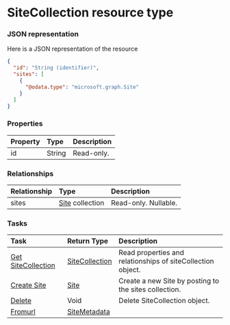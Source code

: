# SiteCollection resource type



### JSON representation

Here is a JSON representation of the resource

<!-- {
  "blockType": "resource",
  "optionalProperties": [
    "sites"
  ],
  "@odata.type": "microsoft.graph.SiteCollection"
}-->

```json
{
  "id": "String (identifier)",
  "sites": [
    {
      "@odata.type": "microsoft.graph.Site"
    }
  ]
}

```
### Properties
| Property	   | Type	|Description|
|:---------------|:--------|:----------|
|id|String| Read-only.|

### Relationships
| Relationship | Type	|Description|
|:---------------|:--------|:----------|
|sites|[Site](site.md) collection| Read-only. Nullable.|

### Tasks

| Task		   | Return Type	|Description|
|:---------------|:--------|:----------|
|[Get SiteCollection](../api/sitecollection_get.md) | [SiteCollection](sitecollection.md) |Read properties and relationships of siteCollection object.|
|[Create Site](../api/sitecollection_post_sites.md) |[Site](site.md)| Create a new Site by posting to the sites collection.|
|[Delete](../api/sitecollection_delete.md) | Void	|Delete SiteCollection object. |
|[Fromurl](../api/sitecollection_fromurl.md)|[SiteMetadata](sitemetadata.md)||

<!-- uuid: 931c034f-724c-449d-b1ea-9dc4a53028ce
2015-10-16 16:12:42 UTC -->
<!-- {
  "type": "#page.annotation",
  "description": "SiteCollection resource",
  "keywords": "",
  "section": "documentation",
  "tocPath": ""
}-->